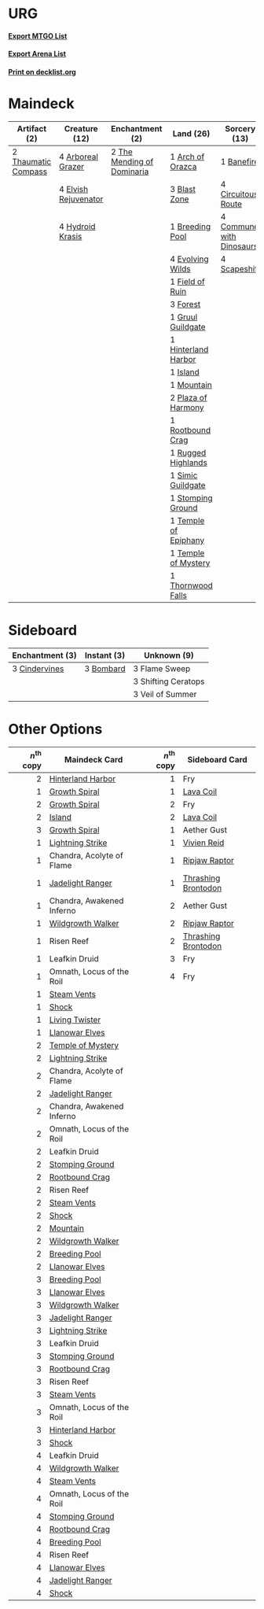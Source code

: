 # URG

#### [Export MTGO List](../collection/URG/URG.txt)
#### [Export Arena List](../collection/URG/URG_arena.txt)
#### [Print on decklist.org](http://decklist.org/?deckmain=4%09Arboreal%20Grazer%0A1%09Arch%20of%20Orazca%0A1%09Banefire%0A3%09Blast%20Zone%0A1%09Breeding%20Pool%0A4%09Circuitous%20Route%0A4%09Commune%20with%20Dinosaurs%0A4%09Elvish%20Rejuvenator%0A4%09Evolving%20Wilds%0A1%09Field%20of%20Ruin%0A4%09Field%20of%20the%20Dead%0A3%09Forest%0A1%09Golos,%20Tireless%20Pilgrim%0A1%09Gruul%20Guildgate%0A1%09Hinterland%20Harbor%0A4%09Hydroid%20Krasis%0A1%09Island%0A1%09Mountain%0A2%09Plaza%20of%20Harmony%0A1%09Rootbound%20Crag%0A1%09Rugged%20Highlands%0A4%09Scapeshift%0A1%09Simic%20Guildgate%0A1%09Stomping%20Ground%0A1%09Temple%20of%20Epiphany%0A1%09Temple%20of%20Mystery%0A2%09Thaumatic%20Compass%0A2%09The%20Mending%20of%20Dominaria%0A1%09Thornwood%20Falls&deckside=3%09Bombard%0A3%09Cindervines%0A3%09Flame%20Sweep%0A3%09Shifting%20Ceratops%0A3%09Veil%20of%20Summer)
# Maindeck

|                                         Artifact (2)                                         |                                         Creature (12)                                         |                                           Enchantment (2)                                           |                                           Land (26)                                           |                                           Sorcery (13)                                            |       Unknown (5)       |
|----------------------------------------------------------------------------------------------|-----------------------------------------------------------------------------------------------|-----------------------------------------------------------------------------------------------------|-----------------------------------------------------------------------------------------------|---------------------------------------------------------------------------------------------------|-------------------------|
|2 [Thaumatic Compass](http://gatherer.wizards.com/Pages/Card/Details.aspx?multiverseid=435408)|4 [Arboreal Grazer](http://gatherer.wizards.com/Pages/Card/Details.aspx?multiverseid=461076)   |2 [The Mending of Dominaria](http://gatherer.wizards.com/Pages/Card/Details.aspx?multiverseid=443061)|1 [Arch of Orazca](http://gatherer.wizards.com/Pages/Card/Details.aspx?multiverseid=439849)    |1 [Banefire](http://gatherer.wizards.com/Pages/Card/Details.aspx?multiverseid=186613)              |4 Field of the Dead      |
|                                                                                              |4 [Elvish Rejuvenator](http://gatherer.wizards.com/Pages/Card/Details.aspx?multiverseid=447316)|                                                                                                     |3 [Blast Zone](http://gatherer.wizards.com/Pages/Card/Details.aspx?multiverseid=461171)        |4 [Circuitous Route](http://gatherer.wizards.com/Pages/Card/Details.aspx?multiverseid=452875)      |1 Golos, Tireless Pilgrim|
|                                                                                              |4 [Hydroid Krasis](http://gatherer.wizards.com/Pages/Card/Details.aspx?multiverseid=457327)    |                                                                                                     |1 [Breeding Pool](http://gatherer.wizards.com/Pages/Card/Details.aspx?multiverseid=97088)      |4 [Commune with Dinosaurs](http://gatherer.wizards.com/Pages/Card/Details.aspx?multiverseid=435336)|                         |
|                                                                                              |                                                                                               |                                                                                                     |4 [Evolving Wilds](http://gatherer.wizards.com/Pages/Card/Details.aspx?multiverseid=426944)    |4 [Scapeshift](http://gatherer.wizards.com/Pages/Card/Details.aspx?multiverseid=447337)            |                         |
|                                                                                              |                                                                                               |                                                                                                     |1 [Field of Ruin](http://gatherer.wizards.com/Pages/Card/Details.aspx?multiverseid=435415)     |                                                                                                   |                         |
|                                                                                              |                                                                                               |                                                                                                     |3 [Forest](http://gatherer.wizards.com/Pages/Card/Details.aspx?multiverseid=439860)            |                                                                                                   |                         |
|                                                                                              |                                                                                               |                                                                                                     |1 [Gruul Guildgate](http://gatherer.wizards.com/Pages/Card/Details.aspx?multiverseid=376359)   |                                                                                                   |                         |
|                                                                                              |                                                                                               |                                                                                                     |1 [Hinterland Harbor](http://gatherer.wizards.com/Pages/Card/Details.aspx?multiverseid=443128) |                                                                                                   |                         |
|                                                                                              |                                                                                               |                                                                                                     |1 [Island](http://gatherer.wizards.com/Pages/Card/Details.aspx?multiverseid=439857)            |                                                                                                   |                         |
|                                                                                              |                                                                                               |                                                                                                     |1 [Mountain](http://gatherer.wizards.com/Pages/Card/Details.aspx?multiverseid=439859)          |                                                                                                   |                         |
|                                                                                              |                                                                                               |                                                                                                     |2 [Plaza of Harmony](http://gatherer.wizards.com/Pages/Card/Details.aspx?multiverseid=457398)  |                                                                                                   |                         |
|                                                                                              |                                                                                               |                                                                                                     |1 [Rootbound Crag](http://gatherer.wizards.com/Pages/Card/Details.aspx?multiverseid=420934)    |                                                                                                   |                         |
|                                                                                              |                                                                                               |                                                                                                     |1 [Rugged Highlands](http://gatherer.wizards.com/Pages/Card/Details.aspx?multiverseid=420935)  |                                                                                                   |                         |
|                                                                                              |                                                                                               |                                                                                                     |1 [Simic Guildgate](http://gatherer.wizards.com/Pages/Card/Details.aspx?multiverseid=376500)   |                                                                                                   |                         |
|                                                                                              |                                                                                               |                                                                                                     |1 [Stomping Ground](http://gatherer.wizards.com/Pages/Card/Details.aspx?multiverseid=405110)   |                                                                                                   |                         |
|                                                                                              |                                                                                               |                                                                                                     |1 [Temple of Epiphany](http://gatherer.wizards.com/Pages/Card/Details.aspx?multiverseid=442808)|                                                                                                   |                         |
|                                                                                              |                                                                                               |                                                                                                     |1 [Temple of Mystery](http://gatherer.wizards.com/Pages/Card/Details.aspx?multiverseid=373571) |                                                                                                   |                         |
|                                                                                              |                                                                                               |                                                                                                     |1 [Thornwood Falls](http://gatherer.wizards.com/Pages/Card/Details.aspx?multiverseid=405420)   |                                                                                                   |                         |


# Sideboard

|                                    Enchantment (3)                                     |                                    Instant (3)                                     |    Unknown (9)    |
|----------------------------------------------------------------------------------------|------------------------------------------------------------------------------------|-------------------|
|3 [Cindervines](http://gatherer.wizards.com/Pages/Card/Details.aspx?multiverseid=457305)|3 [Bombard](http://gatherer.wizards.com/Pages/Card/Details.aspx?multiverseid=456557)|3 Flame Sweep      |
|                                                                                        |                                                                                    |3 Shifting Ceratops|
|                                                                                        |                                                                                    |3 Veil of Summer   |


# Other Options

|*n*<sup>th</sup> copy|                                       Maindeck Card                                        |*n*<sup>th</sup> copy|                                        Sideboard Card                                        |
|--------------------:|--------------------------------------------------------------------------------------------|--------------------:|----------------------------------------------------------------------------------------------|
|                    2|[Hinterland Harbor](http://gatherer.wizards.com/Pages/Card/Details.aspx?multiverseid=443128)|                    1|Fry                                                                                           |
|                    1|[Growth Spiral](http://gatherer.wizards.com/Pages/Card/Details.aspx?multiverseid=457322)    |                    1|[Lava Coil](http://gatherer.wizards.com/Pages/Card/Details.aspx?multiverseid=452858)          |
|                    2|[Growth Spiral](http://gatherer.wizards.com/Pages/Card/Details.aspx?multiverseid=457322)    |                    2|Fry                                                                                           |
|                    2|[Island](http://gatherer.wizards.com/Pages/Card/Details.aspx?multiverseid=439857)           |                    2|[Lava Coil](http://gatherer.wizards.com/Pages/Card/Details.aspx?multiverseid=452858)          |
|                    3|[Growth Spiral](http://gatherer.wizards.com/Pages/Card/Details.aspx?multiverseid=457322)    |                    1|Aether Gust                                                                                   |
|                    1|[Lightning Strike](http://gatherer.wizards.com/Pages/Card/Details.aspx?multiverseid=383299) |                    1|[Vivien Reid](http://gatherer.wizards.com/Pages/Card/Details.aspx?multiverseid=447344)        |
|                    1|Chandra, Acolyte of Flame                                                                   |                    1|[Ripjaw Raptor](http://gatherer.wizards.com/Pages/Card/Details.aspx?multiverseid=435359)      |
|                    1|[Jadelight Ranger](http://gatherer.wizards.com/Pages/Card/Details.aspx?multiverseid=439793) |                    1|[Thrashing Brontodon](http://gatherer.wizards.com/Pages/Card/Details.aspx?multiverseid=456570)|
|                    1|Chandra, Awakened Inferno                                                                   |                    2|Aether Gust                                                                                   |
|                    1|[Wildgrowth Walker](http://gatherer.wizards.com/Pages/Card/Details.aspx?multiverseid=435372)|                    2|[Ripjaw Raptor](http://gatherer.wizards.com/Pages/Card/Details.aspx?multiverseid=435359)      |
|                    1|Risen Reef                                                                                  |                    2|[Thrashing Brontodon](http://gatherer.wizards.com/Pages/Card/Details.aspx?multiverseid=456570)|
|                    1|Leafkin Druid                                                                               |                    3|Fry                                                                                           |
|                    1|Omnath, Locus of the Roil                                                                   |                    4|Fry                                                                                           |
|                    1|[Steam Vents](http://gatherer.wizards.com/Pages/Card/Details.aspx?multiverseid=405109)      |                     |                                                                                              |
|                    1|[Shock](http://gatherer.wizards.com/Pages/Card/Details.aspx?multiverseid=129732)            |                     |                                                                                              |
|                    1|[Living Twister](http://gatherer.wizards.com/Pages/Card/Details.aspx?multiverseid=461130)   |                     |                                                                                              |
|                    1|[Llanowar Elves](http://gatherer.wizards.com/Pages/Card/Details.aspx?multiverseid=129626)   |                     |                                                                                              |
|                    2|[Temple of Mystery](http://gatherer.wizards.com/Pages/Card/Details.aspx?multiverseid=373571)|                     |                                                                                              |
|                    2|[Lightning Strike](http://gatherer.wizards.com/Pages/Card/Details.aspx?multiverseid=383299) |                     |                                                                                              |
|                    2|Chandra, Acolyte of Flame                                                                   |                     |                                                                                              |
|                    2|[Jadelight Ranger](http://gatherer.wizards.com/Pages/Card/Details.aspx?multiverseid=439793) |                     |                                                                                              |
|                    2|Chandra, Awakened Inferno                                                                   |                     |                                                                                              |
|                    2|Omnath, Locus of the Roil                                                                   |                     |                                                                                              |
|                    2|Leafkin Druid                                                                               |                     |                                                                                              |
|                    2|[Stomping Ground](http://gatherer.wizards.com/Pages/Card/Details.aspx?multiverseid=405110)  |                     |                                                                                              |
|                    2|[Rootbound Crag](http://gatherer.wizards.com/Pages/Card/Details.aspx?multiverseid=420934)   |                     |                                                                                              |
|                    2|Risen Reef                                                                                  |                     |                                                                                              |
|                    2|[Steam Vents](http://gatherer.wizards.com/Pages/Card/Details.aspx?multiverseid=405109)      |                     |                                                                                              |
|                    2|[Shock](http://gatherer.wizards.com/Pages/Card/Details.aspx?multiverseid=129732)            |                     |                                                                                              |
|                    2|[Mountain](http://gatherer.wizards.com/Pages/Card/Details.aspx?multiverseid=439859)         |                     |                                                                                              |
|                    2|[Wildgrowth Walker](http://gatherer.wizards.com/Pages/Card/Details.aspx?multiverseid=435372)|                     |                                                                                              |
|                    2|[Breeding Pool](http://gatherer.wizards.com/Pages/Card/Details.aspx?multiverseid=97088)     |                     |                                                                                              |
|                    2|[Llanowar Elves](http://gatherer.wizards.com/Pages/Card/Details.aspx?multiverseid=129626)   |                     |                                                                                              |
|                    3|[Breeding Pool](http://gatherer.wizards.com/Pages/Card/Details.aspx?multiverseid=97088)     |                     |                                                                                              |
|                    3|[Llanowar Elves](http://gatherer.wizards.com/Pages/Card/Details.aspx?multiverseid=129626)   |                     |                                                                                              |
|                    3|[Wildgrowth Walker](http://gatherer.wizards.com/Pages/Card/Details.aspx?multiverseid=435372)|                     |                                                                                              |
|                    3|[Jadelight Ranger](http://gatherer.wizards.com/Pages/Card/Details.aspx?multiverseid=439793) |                     |                                                                                              |
|                    3|[Lightning Strike](http://gatherer.wizards.com/Pages/Card/Details.aspx?multiverseid=383299) |                     |                                                                                              |
|                    3|Leafkin Druid                                                                               |                     |                                                                                              |
|                    3|[Stomping Ground](http://gatherer.wizards.com/Pages/Card/Details.aspx?multiverseid=405110)  |                     |                                                                                              |
|                    3|[Rootbound Crag](http://gatherer.wizards.com/Pages/Card/Details.aspx?multiverseid=420934)   |                     |                                                                                              |
|                    3|Risen Reef                                                                                  |                     |                                                                                              |
|                    3|[Steam Vents](http://gatherer.wizards.com/Pages/Card/Details.aspx?multiverseid=405109)      |                     |                                                                                              |
|                    3|Omnath, Locus of the Roil                                                                   |                     |                                                                                              |
|                    3|[Hinterland Harbor](http://gatherer.wizards.com/Pages/Card/Details.aspx?multiverseid=443128)|                     |                                                                                              |
|                    3|[Shock](http://gatherer.wizards.com/Pages/Card/Details.aspx?multiverseid=129732)            |                     |                                                                                              |
|                    4|Leafkin Druid                                                                               |                     |                                                                                              |
|                    4|[Wildgrowth Walker](http://gatherer.wizards.com/Pages/Card/Details.aspx?multiverseid=435372)|                     |                                                                                              |
|                    4|[Steam Vents](http://gatherer.wizards.com/Pages/Card/Details.aspx?multiverseid=405109)      |                     |                                                                                              |
|                    4|Omnath, Locus of the Roil                                                                   |                     |                                                                                              |
|                    4|[Stomping Ground](http://gatherer.wizards.com/Pages/Card/Details.aspx?multiverseid=405110)  |                     |                                                                                              |
|                    4|[Rootbound Crag](http://gatherer.wizards.com/Pages/Card/Details.aspx?multiverseid=420934)   |                     |                                                                                              |
|                    4|[Breeding Pool](http://gatherer.wizards.com/Pages/Card/Details.aspx?multiverseid=97088)     |                     |                                                                                              |
|                    4|Risen Reef                                                                                  |                     |                                                                                              |
|                    4|[Llanowar Elves](http://gatherer.wizards.com/Pages/Card/Details.aspx?multiverseid=129626)   |                     |                                                                                              |
|                    4|[Jadelight Ranger](http://gatherer.wizards.com/Pages/Card/Details.aspx?multiverseid=439793) |                     |                                                                                              |
|                    4|[Shock](http://gatherer.wizards.com/Pages/Card/Details.aspx?multiverseid=129732)            |                     |                                                                                              |

